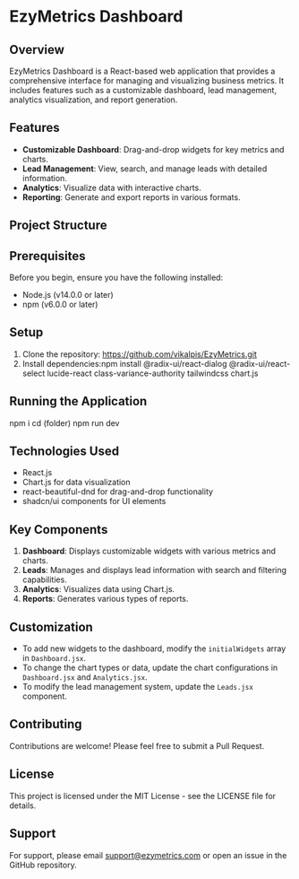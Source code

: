# EzyMetrics Dashboard

## Overview

EzyMetrics Dashboard is a React-based web application that provides a comprehensive interface for managing and visualizing business metrics. It includes features such as a customizable dashboard, lead management, analytics visualization, and report generation.

## Features

- **Customizable Dashboard**: Drag-and-drop widgets for key metrics and charts.
- **Lead Management**: View, search, and manage leads with detailed information.
- **Analytics**: Visualize data with interactive charts.
- **Reporting**: Generate and export reports in various formats.

## Project Structure


## Prerequisites

Before you begin, ensure you have the following installed:
- Node.js (v14.0.0 or later)
- npm (v6.0.0 or later)

## Setup

1. Clone the repository: https://github.com/vikalpis/EzyMetrics.git 
2. Install dependencies:npm install @radix-ui/react-dialog @radix-ui/react-select lucide-react class-variance-authority tailwindcss chart.js

## Running the Application
npm i
cd (folder)
npm run dev

## Technologies Used

- React.js
- Chart.js for data visualization
- react-beautiful-dnd for drag-and-drop functionality
- shadcn/ui components for UI elements

## Key Components

1. **Dashboard**: Displays customizable widgets with various metrics and charts.
2. **Leads**: Manages and displays lead information with search and filtering capabilities.
3. **Analytics**: Visualizes data using Chart.js.
4. **Reports**: Generates various types of reports.

## Customization

- To add new widgets to the dashboard, modify the `initialWidgets` array in `Dashboard.jsx`.
- To change the chart types or data, update the chart configurations in `Dashboard.jsx` and `Analytics.jsx`.
- To modify the lead management system, update the `Leads.jsx` component.

## Contributing

Contributions are welcome! Please feel free to submit a Pull Request.

## License

This project is licensed under the MIT License - see the LICENSE file for details.

## Support

For support, please email support@ezymetrics.com or open an issue in the GitHub repository.
